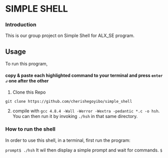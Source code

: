 # SIMPLE SHELL

### Introduction
This is our group project on Simple Shell for ALX_SE program.

## Usage
To run this program,
#### copy & paste each highlighted command to your terminal and press `enter ↲` one after the other

1. Clone this Repo

 `` git clone https://github.com/cherishegoyibo/simple_shell ``

2. compile with
`gcc 4.8.4 -Wall -Werror -Wextra -pedantic *.c -o hsh`.
You can then run it by invoking `./hsh` in that same directory.

### How to run the shell
In order to use this shell, in a terminal, first run the program:

`prompt$ ./hsh`
It wil then display a simple prompt and wait for commands.
`$ `
